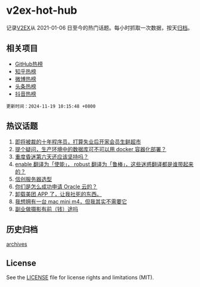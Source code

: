 # v2ex-hot-hub

 记录[V2EX](https://www.v2ex.com/)从 2021-01-06 日至今的热门话题。每小时抓取一次数据，按天[归档](archives)。
 
 ## 相关项目

- [GitHub热榜](https://github.com/it985/github-hot-hub)
- [知乎热榜](https://github.com/it985/zhihu-hot-hub)
- [微博热榜](https://github.com/it985/weibo-hot-hub)
- [头条热榜](https://github.com/it985/toutiao-hot-hub)
- [抖音热榜](https://github.com/it985/douyin-hot-hub)


 `更新时间：2024-11-19 10:15:48 +0800`

## 热议话题

1. [即将被裁的十年程序员，打算失业后开家会员生鲜超市](https://www.v2ex.com/t/1090430)
1. [提个疑问，生产环境中的数据库可不可以用 docker 容器化部署？](https://www.v2ex.com/t/1090444)
1. [重度昏迷第六天还应该坚持吗？](https://www.v2ex.com/t/1090443)
1. [enable 翻译为「使能」， robust 翻译为「鲁棒」，这些迷惑翻译都是谁带起来的？](https://www.v2ex.com/t/1090479)
1. [信创服务器选型](https://www.v2ex.com/t/1090454)
1. [你们是怎么成功申请 Oracle 云的？](https://www.v2ex.com/t/1090424)
1. [卸载美团 APP 了，让我社死的东西。](https://www.v2ex.com/t/1090423)
1. [我想拥有一台 mac mini m4，但我其实不需要它](https://www.v2ex.com/t/1090486)
1. [副业做摄影有前（钱）途吗](https://www.v2ex.com/t/1090463)

## 历史归档

[archives](archives)

## License

See the [LICENSE](LICENSE) file for license rights and limitations (MIT).
